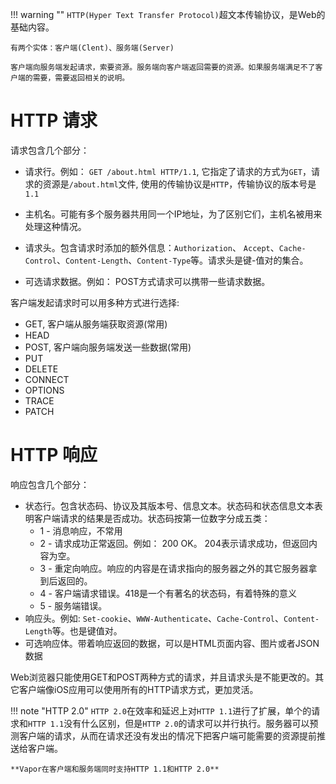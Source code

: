 
!!! warning ""
    `HTTP(Hyper Text Transfer Protocol)`超文本传输协议，是Web的基础内容。

    有两个实体：客户端(Clent)、服务端(Server)

    客户端向服务端发起请求，索要资源。服务端向客户端返回需要的资源。如果服务端满足不了客户端的需要，需要返回相关的说明。

# HTTP 请求

请求包含几个部分：

- 请求行。例如： `GET /about.html HTTP/1.1`, 它指定了请求的方式为`GET`，请求的资源是`/about.html`文件, 使用的传输协议是`HTTP`，传输协议的版本号是`1.1`

- 主机名。可能有多个服务器共用同一个IP地址，为了区别它们，主机名被用来处理这种情况。

- 请求头。包含请求时添加的额外信息：`Authorization`、 `Accept`、`Cache-Control`、`Content-Length`、`Content-Type`等。请求头是键-值对的集合。
  
- 可选请求数据。例如： POST方式请求可以携带一些请求数据。

客户端发起请求时可以用多种方式进行选择:

- GET, 客户端从服务端获取资源(常用)
- HEAD
- POST, 客户端向服务端发送一些数据(常用)
- PUT
- DELETE
- CONNECT
- OPTIONS
- TRACE
- PATCH

# HTTP 响应

响应包含几个部分： 

-  状态行。包含状态码、协议及其版本号、信息文本。状态码和状态信息文本表明客户端请求的结果是否成功。状态码按第一位数字分成五类：
    - 1 - 消息响应，不常用
    - 2 - 请求成功正常返回。例如： 200 OK。 204表示请求成功，但返回内容为空。
    - 3 - 重定向响应。响应的内容是在请求指向的服务器之外的其它服务器拿到后返回的。
    - 4 - 客户端请求错误。418是一个有著名的状态码，有着特殊的意义
    - 5 - 服务端错误。
-  响应头。例如: `Set-cookie`、`WWW-Authenticate`、`Cache-Control`、`Content-Length`等。也是键值对。
-  可选响应体。带着响应返回的数据，可以是HTML页面内容、图片或者JSON数据


Web浏览器只能使用GET和POST两种方式的请求，并且请求头是不能更改的。其它客户端像iOS应用可以使用所有的HTTP请求方式，更加灵活。

!!! note "HTTP 2.0"
    `HTTP 2.0`在效率和延迟上对`HTTP 1.1`进行了扩展，单个的请求和`HTTP 1.1`没有什么区别，但是`HTTP 2.0`的请求可以并行执行。服务器可以预测客户端的请求，从而在请求还没有发出的情况下把客户端可能需要的资源提前推送给客户端。 

    **Vapor在客户端和服务端同时支持HTTP 1.1和HTTP 2.0**